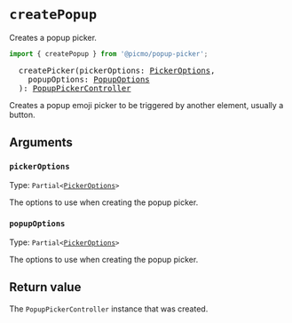 # `createPopup`

Creates a popup picker.

```javascript
import { createPopup } from '@picmo/popup-picker';
```

<pre>
  createPicker(pickerOptions: <a href="../../picmo/types/picker-options">PickerOptions</a>,
    popupOptions: <a href="../types/popup-options">PopupOptions</a>
  ): <a href="../classes/popup-picker-controller">PopupPickerController</a>
</pre>

Creates a popup emoji picker to be triggered by another element, usually a button.

## Arguments

### `pickerOptions`

Type: `Partial<`[`PickerOptions`](../../picmo/types/picker-options)`>`

The options to use when creating the popup picker.

### `popupOptions`

Type: `Partial<`[`PickerOptions`](../types/popup-options)`>`

The options to use when creating the popup picker.

## Return value

The `PopupPickerController` instance that was created.
